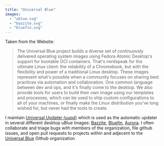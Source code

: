```yaml
---
title: "Universal Blue"
images:
  - "ublue.svg"
  - "bazzite.svg"
  - "bluefin.svg"
---
```


Taken from the Website:

> The Universal Blue project builds a diverse set of continuously delivered operating system images using Fedora Atomic Desktop's support for bootable OCI containers. That's nerdspeak for the ultimate Linux client: the reliability of a Chromebook, but with the flexibility and power of a traditional Linux desktop.
> These images represent what's possible when a community focuses on sharing best practices via automation and collaboration. One common language between dev and ops, and it's finally come to the desktop.
> We also provide tools for users to build their own image using our templates and processes, which can be used to ship custom configurations to all of your machines, or finally make the Linux distribution you've long wished for, but never had the tools to create.

I maintain [Universal Updater (uupd)](https://github.com/ublue-os/uupd) which is used as the automatic updater in several different desktop uBlue Images: [Bazzite](https://bazzite.gg), [Bluefin](https://projectbluefin.io/), [Aurora](https://getaurora.dev/). I often collaborate and triage bugs with members of the organization, file github issues, and open pull requests to projects within and adjecent to the [Universal Blue](https://universal-blue.org) Github organization
